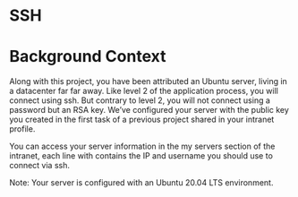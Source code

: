 # SSH

# Background Context
Along with this project, you have been attributed an Ubuntu server, living in a datacenter far far away. Like level 2 of the application process, you will connect using ssh. But contrary to level 2, you will not connect using a password but an RSA key. We’ve configured your server with the public key you created in the first task of a previous project shared in your intranet profile.



You can access your server information in the my servers section of the intranet, each line with contains the IP and username you should use to connect via ssh.



Note: Your server is configured with an Ubuntu 20.04 LTS environment.

